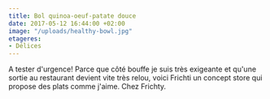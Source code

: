 ```yaml
---
title: Bol quinoa-oeuf-patate douce
date: 2017-05-12 16:44:00 +02:00
image: "/uploads/healthy-bowl.jpg"
etageres:
- Délices
---
```


A tester d'urgence! Parce que côté bouffe je suis très exigeante et qu'une sortie au restaurant devient vite très relou, voici Frichti un concept store qui propose des plats comme j'aime. Chez Frichty.
